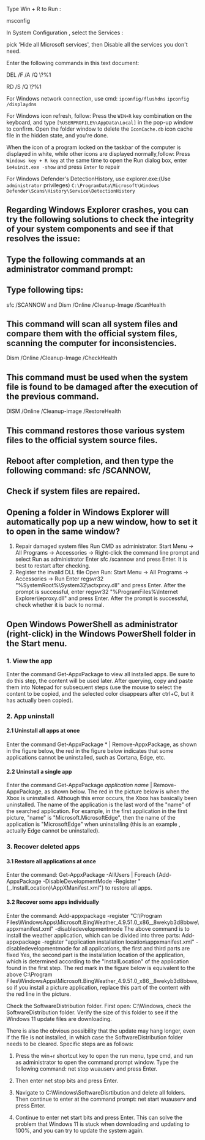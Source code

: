 

Type Win + R to Run :

msconfig

In System Configuration , select the Services :

pick 'Hide all Microsoft services', then Disable all the services you don't need.

Enter the following commands in this text document:

DEL /F /A /Q \\?\%1

RD /S /Q \\?\%1

For Windows network connection, use cmd:
`ipconfig/flushdns`
`ipconfig /displaydns`

For Windows icon refresh, follow:
Press the `WIN+R` key combination on the keyboard,
and type `[%USERPROFILE%\AppData\Local]` in the pop-up window to confirm.
Open the folder window to delete the `IconCache.db` icon cache file in the hidden state, and you're done.

When the icon of a program locked on the taskbar of
the computer is displayed in white, while other icons are displayed normally,follow:
Press `Windows key + R key` at the same time to open the Run dialog box,
enter `ie4uinit.exe -show` and press `Enter` to repair

For Windows Defender's DetectionHistory, use explorer.exe:(Use `administrator` privileges)
`C:\ProgramData\Microsoft\Windows Defender\Scans\History\Service\DetectionHistory`

## Regarding Windows Explorer crashes, you can try the following solutions to check the integrity of your system components and see if that resolves the issue:
## Type the following commands at an administrator command prompt:

## Type following tips:
sfc /SCANNOW and
Dism /Online /Cleanup-Image /ScanHealth

## This command will scan all system files and compare them with the official system files, scanning the computer for inconsistencies.

Dism /Online /Cleanup-Image /CheckHealth

## This command must be used when the system file is found to be damaged after the execution of the previous command.

DISM /Online /Cleanup-image /RestoreHealth

## This command restores those various system files to the official system source files.
## Reboot after completion, and then type the following command: sfc /SCANNOW,
## Check if system files are repaired.

## Opening a folder in Windows Explorer will automatically pop up a new window, how to set it to open in the same window?
1. Repair damaged system files
Run CMD as administrator: Start Menu -> All Programs -> Accessories -> Right-click the command line prompt and select Run as administrator
Enter sfc /scannow and press Enter. It is best to restart after checking.
2. Register the invalid DLL file
Open Run: Start Menu -> All Programs -> Accessories -> Run
Enter regsvr32 "%SystemRoot%\System32\actxprxy.dll" and press Enter. After the prompt is successful, enter regsvr32 "%ProgramFiles%\Internet Explorer\ieproxy.dll" and press Enter. After the prompt is successful, check whether it is back to normal.

## Open Windows PowerShell as administrator (right-click) in the Windows PowerShell folder in the Start menu.

### 1. View the app

Enter the command Get-AppxPackage to view all installed apps. Be sure to do this step, the content will be used later. After querying, copy and paste them into Notepad for subsequent steps (use the mouse to select the content to be copied, and the selected color disappears after ctrl+C, but it has actually been copied).

### 2. App uninstall

#### 2.1 Uninstall all apps at once

Enter the command Get-AppxPackage * | Remove-AppxPackage, as shown in the figure below, the red in the figure below indicates that some applications cannot be uninstalled, such as Cortana, Edge, etc.

#### 2.2 Uninstall a single app

Enter the command Get-AppxPackage *application name* | Remove-AppxPackage, as shown below. The red in the picture below is when the Xbox is uninstalled. Although this error occurs, the Xbox has basically been uninstalled. The name of the application is the last word of the "name" of the searched application. For example, in the first application in the first picture, "name" is "Microsoft.MicrosoftEdge", then the name of the application is "MicrosoftEdge" when uninstalling (this is an example , actually Edge cannot be uninstalled).

### 3. Recover deleted apps

#### 3.1 Restore all applications at once
Enter the command:
Get-AppxPackage -AllUsers | Foreach {Add-AppxPackage -DisableDevelopmentMode -Register "$($_.InstallLocation)\AppXManifest.xml"} to restore all apps.

#### 3.2 Recover some apps individually
Enter the command:
Add-appxpackage -register "C:\Program Files\WindowsApps\Microsoft.BingWeather_4.9.51.0_x86__8wekyb3d8bbwe\appxmanifest.xml" -disabledevelopmentmode
The above command is to install the weather application, which can be divided into three parts:
Add-appxpackage -register "application installation location\appxmanifest.xml" -disabledevelopmentmode
for all applications, the first and third parts are fixed Yes, the second part is the installation location of the application, which is determined according to the "InstallLocation" of the application found in the first step. The red mark in the figure below is equivalent to the above C:\Program Files\WindowsApps\Microsoft.BingWeather_4.9.51.0_x86__8wekyb3d8bbwe, so if you install a picture application, replace this part of the content with the red line in the picture.

Check the SoftwareDistribution folder. First open: C:\Windows, check the SoftwareDistribution folder. Verify the size of this folder to see if the Windows 11 update files are downloading.

There is also the obvious possibility that the update may hang longer, even if the file is not installed, in which case the SoftwareDistribution folder needs to be cleared. Specific steps are as follows:

1. Press the win+r shortcut key to open the run menu, type cmd, and run as administrator to open the command prompt window. Type the following command: net stop wuauserv and press Enter.

2. Then enter net stop bits and press Enter.

3. Navigate to C:\Windows\SoftwareDisrtibution and delete all folders.
Then continue to enter at the command prompt: net start wuauserv and press Enter.

4. Continue to enter net start bits and press Enter.
This can solve the problem that Windows 11 is stuck when downloading and updating to 100%, and you can try to update the system again.